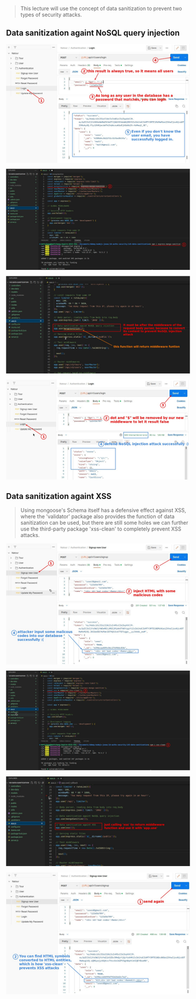> This lecture will use the concept of data sanitization to prevent two types of security attacks.

## **Data sanitization againt NoSQL query injection**

![Alt NoSQL injection attack](pic/01.jpg)

![Alt install/import 'express-mongo-sanitize'](pic/02.jpg)

![Alt create middleware](pic/03.jpg)

![Alt test it with Postman](pic/04.jpg)

## **Data sanitization againt XSS**

> Using mongoose's Schema itself has a defensive effect against XSS, where the 'validator' package also provides the function of data sanitization can be used, but there are still some holes we can further use the third-party package 'xss-clean' to completely prevent XSS attacks.

![Alt XSS](pic/05.jpg)

![Alt install/import 'xss-clean'](pic/06.jpg)

![Alt create middleware](pic/07.jpg)

![Alt test it with Postman](pic/08.jpg)
